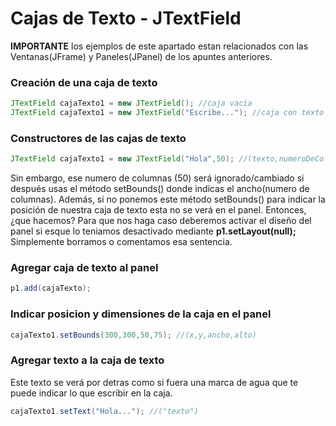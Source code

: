 # Cajas de Texto - JTextField
**IMPORTANTE** los ejemplos de este apartado estan relacionados con las Ventanas(JFrame) y Paneles(JPanel) de los apuntes anteriores.
### Creación de una caja de texto
```java
JTextField cajaTexto1 = new JTextField(); //caja vacía
JTextField cajaTexto1 = new JTextField("Escribe..."); //caja con texto
```
### Constructores de las cajas de texto
```java
JTextField cajaTexto1 = new JTextField("Hola",50); //(texto,numeroDeColumnas)
```
Sin embargo, ese numero de columnas (50) será ignorado/cambiado si después usas el método setBounds() donde indicas el ancho(numero de columnas).
Además, si no ponemos este método setBounds() para indicar la posición de nuestra caja de texto esta no se verá en el panel. Entonces, ¿que hacemos?
Para que nos haga caso deberemos activar el diseño del panel si esque lo teniamos desactivado mediante **p1.setLayout(null);**
Simplemente borramos o comentamos esa sentencia.
### Agregar caja de texto al panel
```java
p1.add(cajaTexto);
```
### Indicar posicion y dimensiones de la caja en el panel
```java
cajaTexto1.setBounds(300,300,50,75); //(x,y,ancho,alto)
```
### Agregar texto a la caja de texto
Este texto se verá por detras como si fuera una marca de agua que te puede indicar lo que escribir en la caja.
```java
cajaTexto1.setText("Hola..."); //("texto")
```


